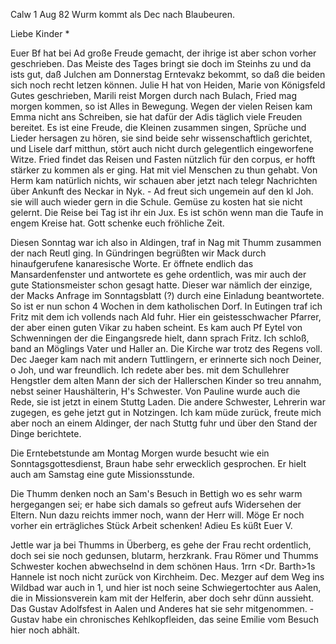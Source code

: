  Calw 1 Aug 82
Wurm kommt als Dec nach Blaubeuren.

Liebe Kinder <Marie>*

Euer Bf hat bei Ad große Freude gemacht, der ihrige ist aber schon vorher geschrieben. Das Meiste des Tages bringt sie doch im Steinhs zu und da ists gut, daß Julchen am Donnerstag Erntevakz bekommt, so daß die beiden sich noch recht letzen können. Julie H hat von Heiden, Marie von Königsfeld Gutes geschrieben, Marili reist Morgen durch nach Bulach, Fried mag morgen kommen, so ist Alles in Bewegung. Wegen der vielen Reisen kam Emma nicht ans Schreiben, sie hat dafür der Adis täglich viele Freuden bereitet. Es ist eine Freude, die Kleinen zusammen singen, Sprüche und Lieder hersagen zu hören, sie sind beide sehr wissenschaftlich gerichtet, und Lisele darf mitthun, stört auch nicht durch gelegentlich eingeworfene Witze. Fried findet das Reisen und Fasten nützlich für den corpus, er hofft stärker zu kommen als er ging. Hat mit viel Menschen zu thun gehabt. Von Herm kam natürlich nichts, wir schauen aber jetzt nach telegr Nachrichten über Ankunft des Neckar in Nyk. - Ad freut sich ungemein auf den kl Joh. sie will auch wieder gern in die Schule. Gemüse zu kosten hat sie nicht gelernt. Die Reise bei Tag ist ihr ein Jux. Es ist schön wenn man die Taufe in engem Kreise hat. Gott schenke euch fröhliche Zeit.

Diesen Sonntag war ich also in Aldingen, traf in Nag mit Thumm zusammen der nach Reutl ging. In Gündringen begrüßten wir Mack durch hinaufgerufene kanaresische Worte. Er öffnete endlich das Mansardenfenster und antwortete es gehe ordentlich, was mir auch der gute Stationsmeister schon gesagt hatte. Dieser war nämlich der einzige, der Macks Anfrage im Sonntagsblatt (?) durch eine Einladung beantwortete. So ist er nun schon 4 Wochen in dem katholischen Dorf. In Eutingen traf ich Fritz mit dem ich vollends nach Ald fuhr. Hier ein geistesschwacher Pfarrer, der aber einen guten Vikar zu haben scheint. Es kam auch Pf Eytel von Schwenningen der die Eingangsrede hielt, dann sprach Fritz. Ich schloß, band an Möglings Vater und Haller an. Die Kirche war trotz des Regens voll. Dec Jaeger kam nach mit andern Tuttlingern, er erinnerte sich noch Deiner, o Joh, und war freundlich. Ich redete aber bes. mit dem Schullehrer Hengstler dem alten Mann der sich der Hallerschen Kinder so treu annahm, nebst seiner Haushälterin, H's Schwester. Von Pauline wurde auch die Rede, sie ist jetzt in einem Stuttg Laden. Die andere Schwester, Lehrerin war zugegen, es gehe jetzt gut in Notzingen. Ich kam müde zurück, freute mich aber noch an einem Aldinger, der nach Stuttg fuhr und über den Stand der Dinge berichtete.

Die Erntebetstunde am Montag Morgen wurde besucht wie ein Sonntagsgottesdienst, Braun habe sehr erwecklich gesprochen. Er hielt auch am Samstag eine gute Missionsstunde.

Die Thumm denken noch an Sam's Besuch in Bettigh wo es sehr warm hergegangen sei; er habe sich damals so gefreut aufs Widersehen der Eltern. Nun dazu reichts immer noch, wann der Herr will. Möge Er noch vorher ein erträgliches Stück Arbeit schenken! Adieu
 Es küßt Euer V.

Jettle war ja bei Thumms in Überberg, es gehe der Frau recht ordentlich, doch sei sie noch gedunsen, blutarm, herzkrank. Frau Römer und Thumms Schwester kochen abwechselnd in dem schönen Haus. <HE>1rrn <Dr. Barth>1s Hannele ist noch nicht zurück von Kirchheim. Dec. Mezger auf dem Weg ins Wildbad war auch in <Calw>1, und hier ist noch seine Schwiegertochter aus Aalen, die in Missionsverein kam mit der Helferin, aber doch sehr dünn aussieht. Das Gustav Adolfsfest in Aalen und Anderes hat sie sehr mitgenommen. - Gustav habe ein chronisches Kehlkopfleiden, das seine Emilie vom Besuch hier noch abhält.
